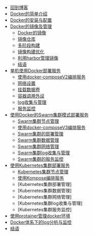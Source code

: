 * [回到博客](http://blog.hszofficial.site/)
* [Docker的简单介绍](README.md)
* [Docker的安装与配置](Docker的安装与配置.md)
* [Docker的镜像及管理](Docker的镜像及管理/README.md)
    * [Docker的镜像](Docker的镜像及管理/Docker的镜像.md)
    * [镜像仓库](Docker的镜像及管理/镜像仓库.md)
    * [多阶段构建](Docker的镜像及管理/多阶段构建.md)
    * [镜像构建优化](Docker的镜像及管理/镜像构建优化.md)
    * [利用harbor管理镜像](Docker的镜像及管理/利用harbor管理镜像.md)
    * [结语](Docker的镜像及管理/结语.md)
* [单机使用Docker部署服务](单机使用Docker部署服务/README.md)
    * [使用docker-composeV2编排服务](单机使用Docker部署服务/使用docker-composeV2编排服务.md)
    * [网络设置](单机使用Docker部署服务/网络设置.md)
    * [挂载数据卷](单机使用Docker部署服务/挂载数据卷.md)
    * [容器调用外设](单机使用Docker部署服务/容器调用外设.md)
    * [log收集与管理](单机使用Docker部署服务/log收集与管理.md)
    * [服务监控](单机使用Docker部署服务/服务监控.md)
* [使用Docker的Swarm集群模式部署服务](使用Docker的Swarm集群模式部署服务/README.md)
    * [Swarm集群节点管理](使用Docker的Swarm集群模式部署服务/Swarm集群节点管理.md)
    * [使用docker-composeV3编排服务](使用Docker的Swarm集群模式部署服务/使用docker-composeV3编排服务.md)
    * [Swarm集群的部署管理](使用Docker的Swarm集群模式部署服务/Swarm集群的部署管理.md)
    * [Swarm集群数据管理](使用Docker的Swarm集群模式部署服务/Swarm集群数据管理.md)
    * [Swarm集群网络管理](使用Docker的Swarm集群模式部署服务/Swarm集群网络管理.md)
    * [Swarm集群log收集与管理](使用Docker的Swarm集群模式部署服务/Swarm集群log收集与管理.md)
    * [Swarm集群的服务监控](使用Docker的Swarm集群模式部署服务/Swarm集群的服务监控.md)
* [使用Kubernetes集群部署服务](使用Kubernetes集群部署服务/README.md)
    * [Kubernetes集群节点管理](使用Kubernetes集群部署服务/Kubernetes集群节点管理.md)
    * [使用Kompose编排服务](使用Kubernetes集群部署服务/使用Kompose编排服务.md)
    * [Kubernetes集群部署管理]
    * [Kubernetes集群数据管理]
    * [Kubernetes集群网络管理]
    * [Kubernetes集群log收集与管理]
    * [Kubernetes集群服务监控]
* [使用protainer管理docker环境](使用Portainer管理Docker环境.md)
* [Docker体系下的log分析与监控](Docker体系下的log分析与监控.md)
* [结语](结语.md)

